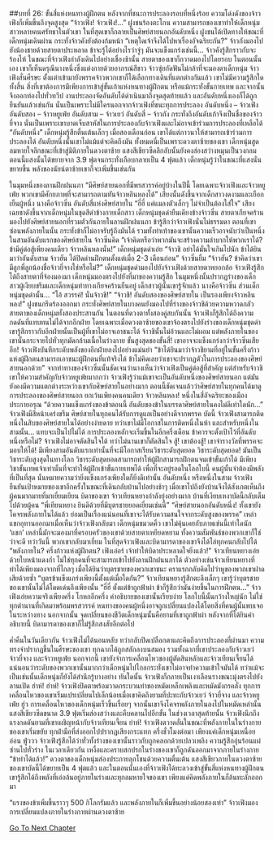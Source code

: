 ##บทที่ 26: ขั้นสี่แห่งหนทางผู้ฝึกตน
หลังจากที่ชนะการประลองรอบที่หนึ่งร้อย ความโด่งดังของจ้าวเฟิงก็เพิ่มขึ้นถึงจุดสูงสุด
“จ้าวเฟิง! จ้าวเฟิง!...” ฝูงชนร้องตะโกน ความสามารถของเขาทำให้เด็กหนุ่มสาวหลายคนศรัทธาในตัวเขา
ในที่สุดเขาก็กลายเป็นศิษย์สายนอกอันดับหนึ่ง ฝูงชนได้เปิดทางให้ขณะที่เด็กหนุ่มเดินผ่าน กระทั่งจ้าวคังยังต้องก้มหน้า
“เหตุใดเจ้าจึงได้ไปหาเรื่องอัจฉริยะกัน?” จ้าวกังมองไปยังน้องชายด้วยสายตาประหลาด
ข้าจะรู้ได้อย่างไรว่าจู่ๆ มันจะแข็งแกร่งเช่นนี้… จ้าวคังรู้สึกราวกับจะร้องไห้
ในขณะที่จ้าวเฟิงกำลังเดินไปอย่างเชื่องช้านั้น สายตาของเขาก็กวาดมองไปโดยรอบ
ในตอนนั้นเอง เขาก็เห็นดรุณีนางหนึ่งซึ่งแต่งกายด้วยอาภรณ์สีขาว
จ้าวซุ่ยกัดฟันไม่กล้าที่จะมองตาเด็กหนุ่ม จ้าวเฟิงสั่นศีรษะ ตั้งแต่าเข้ามายังพรรคจ้าวพวกเขาก็ได้เลือกทางเดินที่แตกต่างกันแล้ว
เขาไม่มีความรู้สึกใดทั้งสิ้น สิ่งที่เขาต้องการมีเพียงการเข้าสู่ขั้นเก้าแห่งหนทางผู้ฝึกตน หรือแม้กระทั่งขั้นกายเทพ และจากนั้นจึงออกท่องไปทั่วทวีป
งานประลองจัดอันดับได้ดำเนินมาถึงจุดสุดท้ายแล้ว และอันดับหนึ่งเองก็ได้ถูกยืนยันแล้วเช่นกัน นั่นเป็นเพราะไม่มีใครนอกจากจ้าวเฟิงที่ชนะทุกการประลอง
อันดับหนึ่ง – จ้าวเฟิง
อันดับสอง – จ้าวหยูเฟ่ย
อันดับสาม – จ้าวเยว่
อันดับสี่ – จ้าวกัง
กระทั่งถึงอันดับเก้าจึงเป็นชื่อของจ้าวยี่จาง นั่นเป็นเพราะเขาบาดเจ็บสาหัสในการประลองกับจ้าวเฟิงและไม่อาจเข้าร่วมการประลองที่เหลือได้
“อันดับหนึ่ง” เด็กหนุ่มรู้สึกตื่นเต้นเล็กๆ
เมื่อสองเดือนก่อน เขาได้แต่ภาวนาให้สามารถเข้าร่วมการประลองได้ อันดับหนึ่งนั้นเขาไม่แม้แต่จะคิดถึงมัน ทั้งหมดนี่เป็นเพราะดวงตาซ้ายของเขา
เด็กหนุ่มสูดลมหายใจลึกขณะที่เข้าสู่มิติภายในดวงตาซ้าย แสงสีเขียวซีดลึกลับนั้นยังคงส่องสว่างหมุนเป็นวงกลม ตอนนี้แสงนั้นได้ขยายจาก 3.9 ฟุตจนกระทั่งเกือบกลายเป็น 4 ฟุตแล้ว
เด็กหนุ่มรู้ว่าในขณะที่แสงนั่นขยายขึ้น พลังของนัยน์ตาซ้ายเขาก็จะเพิ่มขึ้นเช่นกัน

ในมุมหนึ่งของลานฝึกฝนนภา
“มีศิษย์สายนอกที่มีพรสวรรค์อยู่บ้างในปีนี้ โดยเฉพาะจ้าวเฟิงและจ้าวหยูเฟ่ย พวกเขามีศักยภาพที่จะสามารถตามทันจ้าวหลินหลงได้” เสียงนั้นดังขึ้นจากเด็กสาวงดงามและเยือกเย็นผู้หนึ่ง
นางคือจ้าวซิ่น อันดับสี่แห่งศิษย์สายใน
“ฮี่ฮี่ แค่แมลงตัวเล็กๆ ไม่จำเป็นต้องใส่ใจ” เสียงเฉยชาดังขึ้นจากเด็กหนุ่มในชุดสีดำข้างกายเด็กสาว
เด็กหนุ่มชุดดำยืนเคียงข้างจ้าวซิ่น สายตาเกียจคร้านมองไปยังศิษย์สายนอกที่รวมตัวกันภายในลานฝึกฝนนภา
ข้ารู้สึกว่าจ้าวเฟิงนั่นไม่ธรรมดา ตอนที่เขาซ่อนพลังภายในนั้น กระทั่งข้าก็ไม่อาจรับรู้ถึงมันได้ รวมทั้งท่าเท้าของเขานั้นความเร็วอาจนับว่าเป็นหนึ่งในสามอันดับแรกของศิษย์สายใน จ้าวซิ่นคิด
“เจ้าคิดหรือว่าพวกมันจะสร้างความลำบากให้พวกเราได้? ข้ามีคู่ต่อสู้เพียงคนเดียว จ้าวหลินหลงนั่น!” เด็กหนุ่มชุดดำเอ่ย
“จ้าวชิ อย่าได้มั่นใจเกินไปนัก ข้าได้ยินมาว่าอันดับสาม จ้าวฮัน ได้ปิดด่านฝึกตนตั้งแต่เมื่อ 2-3 เดือนก่อน” จ้าวซิ่นยิ้ม
“จ้าวฮัน? ข้าคิดว่าเขามีลูกพี่ลูกน้องชื่อจ้าวยี่จางใช่หรือไม่?” เด็กหนุ่มชุดดำมองไปยังจ้าวเฟิงด้วยสายตาหยอกล้อ
จ้าวเฟิงรู้สึกได้ถึงสายตาที่จ้องมองมา เด็กหนุ่มมองตรงไปยังที่มาของความรู้สึก ในมุมหนึ่งนั้นปรากฏร่างของเด็กสาวผู้เงียบขรึมและเด็กหนุ่มท่าทางเกียจคร้านยืนอยู่ เด็กสาวผู้นั้นเขารู้จักแล้ว นางคือจ้าวซิ่น ส่วนเด็กหนุ่มชุดดำนั้น...
“โอ้ สวรรค์! นั่นจ้าวชิ!”
“จ้าวชิ! อันดับสองของศิษย์สายใน เป็นรองเพียงจ้าวหลินหลง!”
ฝูงชนกรีดร้องออกมา
กระทั่งศิษย์สายในบางคนยังมองไปที่ร่างของจ้าวชิด้วยความหวาดกลัว
สายตาของเด็กหนุ่มทั้งสองประสานกัน
ในตอนที่ดวงตาทั้งสองคู่สบกันนั้น จ้าวเฟิงก็รู้สึกได้ถึงความกดดันที่แทบทนไม่ได้จากอีกฝ่าย โดยเฉพาะเมื่อดวงตาซ้ายของเขาจ้องตรงไปยังร่างของเด็กหนุ่มชุดดำ เขารู้สึกราวกับอีกฝ่ายนั้นเป็นผู้ที่เขาไม่อาจเอาชนะได้
จ้าวชินั้นไม่อ้วนและไม่ผอม แต่พลังภายในของเขานั้นกระจายไปทั่วทุกมัดกล้ามเนื้อในร่างกาย
ขั้นสูงสุดของขั้นสี่! เขาอาจจะแข็งแกร่งกว่าจ้าวซิ่นเสียอีก! จ้าวเฟิงบันทึกระดับพลังของอีกฝ่ายลงไปอย่างแม่นยำ
“ข้าได้ยินมาว่าจ้าวชิยามที่อยู่ในขั้นครึ่งก้าวแห่งผู้ฝึกตนสามารถเอาชนะผู้ฝึกตนที่แท้จริงได้ ข้าไม่คิดเลยว่าเขาจะปรากฏตัวในการประลองของศิษย์สายนอกด้วย"
จากท่าทางของจ้าวซิ่นนั้นชัดเจนว่านางเห็นว่าจ้าวเฟิงเป็นคู่ต่อสู้ที่สำคัญ แต่สำหรับจ้าวชิ เขาให้ความสำคัญกับจ้าวหยูเฟ่ยมากกว่า
จ้าวเฟิงรู้ว่าแม้เขาจะเป็นอันดับหนึ่งของศิษย์สายนอก แต่มันยังคงมีความแตกต่างระหว่างเขากับศิษย์สายในอย่างมาก
ตอนนี้ชัดเจนแล้วว่าศิษย์สายในทุกคนได้มาดูการประลองของศิษย์สายนอก
ยกเว้นเพียงคนคนเดียว จ้าวหลินหลง!
หนึ่งในสี่อัจฉริยะของเมืองประกายอรุณ
“ด้วยความแข็งแกร่งของข้าตอนนี้ อันดับของข้าในบรรดาศิษย์สายในคงไม่ดีเท่าใดนัก...” จ้าวเฟิงมีสีหน้าเคร่งขรึม ศิษย์สายในทุกคนได้รับการดูแลเป็นอย่างดีจากพรรค บัดนี้ จ้าวเฟิงสามารถติดหนึ่งในสิบของศิษย์สายในได้อย่างง่ายดาย ทว่าเขาไม่มีโอกาสในการติดหนึ่งในห้า และสำหรับหนึ่งในสามนั้น... แทบจะเป็นไปไม่ได้
การประลองหลักจะเริ่มขึ้นในอีกครึ่งเดือน ข้าควรจะตั้งเป้าไว้ที่อันดับหนึ่งหรือไม่? จ้าวเฟิงไม่อาจตัดสินใจได้
ทว่าไม่นานเขาก็ตัดสินใจ
สู้! เขาต้องสู้!
เขาจำรางวัลที่พรรคจะมอบให้ได้! มีเพียงสามอันดับแรกเท่านั้นที่จะมีโอกาสเรียนวิชาระดับสุดยอด
วิชาระดับสุดยอด!
มันเป็นวิชาระดับสูงสุดในทางโลก วิชาระดับสุดยอดสามารถทำให้ผู้ฝึกสามารถฝึกตนจนเข้าขั้นเก้าได้ มีเพียงวิชาขั้นเทพเจ้าเท่านั้นที่จะทำให้ผู้ฝึกเข้าขั้นกายเทพได้
เพื่อที่จะอยู่รอดในโลกใบนี้ คนผู้นั้นจำต้องมีพลังที่เป็นที่สุด นั่นหมายความว่ายิ่งแข็งแกร่งเพียงใดก็ยิ่งดีเท่านั้น
อันดับหนึ่ง หรือหนึ่งในสาม จ้าวเฟิงยืนยันเป้าหมายของเขาอีกครั้งในขณะที่เดินกลับบ้านไปอย่างช้าๆ
เมื่อเขาไปถึงยังบ้านจึงได้สังเกตเห็นถึงผู้คนมากมายที่มาเยี่ยมเยียน บิดาของเขา จ้าวเทียนหยางกำลังยุ่งอย่างมาก บ้านที่เงียบเหงาบัดนี้กลับเต็มไปด้วยผู้คน
“พี่เทียนหยาง ยินดีด้วยที่มีบุตรชายยอดเยี่ยมเช่นนี้”
“ศิษย์สายนอกอันดับหนึ่ง! ทั้งเขายังโคจรพลังภายในได้แล้ว ย่อมเป็นเรื่องแน่นอนที่เขาจะได้รับความสนใจจากระดับสูงของพรรค”
เหล่าแขกอุทานออกมาเมื่อเห็นว่าจ้าวเฟิงกลับมา เด็กหนุ่มขมวดคิ้ว เขาไม่คุ้นเคยกับภาพเช่นนี้เท่าใดนัก
‘แขก’ เหล่านี้มักจะมองมาที่ครอบครัวของเขาด้วยสายตาเหยียดหยาม ทั้งความสัมพันธ์ของพวกเขาก็ใช่ว่าจะดี
ทว่าวันนี้ พวกเขากลับมาเยี่ยม
ในที่สุดจ้าวเฟิงและบิดามารดาของเขาจึงได้ไล่ทุกคนกลับไปได้
“พลังภายใน? ครึ่งก้าวแห่งผู้ฝึกตน? เฟิงเอ๋อร์ เจ้าทำให้บิดาประหลาดใจยิ่งแล้ว!” จ้าวเทียนหยางเอ่ยด้วยใบหน้าแดงก่ำ
ไม่ใช่ทุกคนที่จะสามารถเข้าไปยังลานฝึกฝนนภาได้ ตัวอย่างเช่นจ้าวเทียนหยางที่ทำได้เพียงมองจากที่ไกลๆ เมื่อได้ยินว่าบุตรชายของพวกเขาชนะ คราแรกกลับคิดไปว่าหูของพวกเขาฝาดเสียด้วยซ้ำ
“บุตรข้าแข็งแกร่งเพียงนี้ตั้งแต่เมื่อใดกัน?” จ้าวเทียนหยางรู้สึกตะลึงเล็กๆ เขารู้ว่าบุตรชายของเขานั้นไม่ได้โดดเด่นถึงเพียงนั้น
“ฮี่ฮี่ ตั้งแต่ข้าถูกฟ้าผ่า ข้าก็รู้สึกว่ามันง่ายขึ้นในการฝึกตน...” จ้าวเฟิงเอ่ยความจริงเพียงครึ่ง โกหกอีกครึ่ง คำอธิบายของเขานั้นเรียบง่าย
โลกใบนี้นั้นกว้างใหญ่นัก ไม่ใช่ทุกตำนานที่เกิดมาพร้อมพรสวรรค์ หนทางของคนผู้หนึ่งอาจถูกเปลี่ยนแปลงได้โดยสิ่งที่คนผู้นั้นพบเจอในระหว่างทาง
นอกจากนั้น จุดเปลี่ยนของชีวิตเด็กหนุ่มนั้นคือยามที่เขาถูกฟ้าผ่า
หลังจากที่ได้ยินคำอธิบายนี้ บิดามารดาของเขาก็ไม่รู้สึกสงสัยอีกต่อไป

ค่ำคืนในวันเดียวกัน
จ้าวเฟิงไม่ได้นอนหลับ ทว่ากลับปิดเปลือกตาและคิดถึงการประลองที่ผ่านมา ความทรงจำปรากฏขึ้นในศีรษะของเขา ทุกฉากได้ถูกสลักลงบนสมอง รวมทั้งฉากที่เขาประลองกับจ้าวเยว่ จ้าวยี่จาง และจ้าวหยูเฟ่ย
นอกจากนี้ เขายังจำการเคลื่อนไหวของผู้ตัดสินหลักและจ้าวเทียนเจี้ยนได้
แน่นอนว่าระดับของพวกเขานั้นมากกว่าเด็กหนุ่มไปไกลกระทั่งเขาไม่อาจทำความเข้าใจมันได้ ทว่าแม้จะเป็นเช่นนั้นเด็กหนุ่มก็ยังได้สำนึกรู้บางอย่าง
ทันใดนั้น จ้าวเฟิงก็กลายเป็นเงาเลือนรางขณะมุ่งตรงไปยังลานเปิด
ฮ่าห์! ฮ่าห์!
จ้าวเฟิงปิดตาพร้อมวาดกระบวนท่าของหมัดเหล็กเพลิงและหมัดมังกรคลั่ง
ทุกการเคลื่อนไหวของเขาเริ่มแปรเปลี่ยนไปเล็กน้อยเมื่อเขาคิดถึงยามที่ปะทะกับจ้าวเยว่ จ้าวยี่จาง และจ้าวหยูเฟ่ย
ฮู่ว
การเคลื่อนไหวของเด็กหนุ่มเร็วขึ้นเรื่อยๆ จากนั้นเขาจึงโคจรพลังภายในลงไปในหมัดเหล่านั้น
แสงสีเขียวซีดขนาด 3.9 ฟุตเริ่มส่องสว่างและคืบคลานไปอีกขั้น
ในช่วงเวลาสุดท้ายนั้น จ้าวเฟิงนึกถึงแรงกดดันยามที่เขาเผชิญหน้ากับจ้าวเทียนเจี้ยน
ย่าห์!
จ้าวเฟิงตวาดลั่นในขณะที่พลังภายในในร่างกายของเขาเริ่มขยับ ทุกฝ่ามือที่ส่งออกไปปรากฏเสียงกระแทก
ครึ่งชั่วโมงต่อมา เพียงแค่เด็กหนุ่มเหนื่อยอ่อน
ฟู่ววว
จ้าวเฟิงรู้สึกได้ว่าทั่วทั้งร่างของเขานั้นราวกับถูกคลอกด้วยเปลวเพลิง ความรู้สึกอุ่นร้อนแผ่ซ่านไปทั่วร่าง ในเวลาเดียวกัน เหงื่อและคราบสกปรกในร่างของเขาก็ถูกดันออกมาจากภายในร่างกาย
“ข้าทำได้แล้ว!”
ดวงตาของเด็กหนุ่มส่องประกายลุกโชนด้วยความตื่นเต้น
แสงสีเขียวภายในดวงตาซ้ายของเขาบัดนี้ได้ขยายเป็น 4 ฟุตแล้ว และในตอนนั้นเองที่จ้าวเฟิงได้ทะลวงเข้าสู่ขั้นสี่แห่งหนทางผู้ฝึกตน
เขารู้สึกได้ถึงพลังที่เอ่อล้นอยู่ภายในร่างและทุกลมหายใจของเขา เพียงแค่คิดพลังภายในก็ล้นทะลักออกมา

“แรงของข้าเพิ่มขึ้นราวๆ 500 กิโลกรัมแล้ว และพลังภายในก็เพิ่มขึ้นอย่างน้อยสองเท่า” จ้าวเฟิงมองการเปลี่ยนแปลงภายในร่างกายผ่านดวงตาซ้าย



[Go To Next Chapter]( ./27.md)